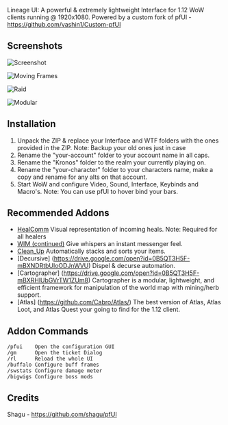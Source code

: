 Lineage UI: A powerful & extremely lightweight Interface for 1.12 WoW clients running @ 1920x1080. Powered by a custom fork of pfUI - https://github.com/vashin1/Custom-pfUI

## Screenshots
![Screenshot](http://i.imgur.com/AHY2YjX.jpg)

![Moving Frames](http://i.imgur.com/LVEsKsw.jpg)

![Raid](http://i.imgur.com/hmZ0Q4t.jpg)

![Modular](http://i.imgur.com/jcNkVYZ.jpg)

## Installation
1. Unpack the ZIP & replace your Interface and WTF folders with the ones provided in the ZIP. Note: Backup your old ones just in case
2. Rename the "your-account" folder to your account name in all caps.
3. Rename the "Kronos" folder to the realm your currently playing on.
4. Rename the "your-character" folder to your characters name, make a copy and rename for any alts on that account.
5. Start WoW and configure Video, Sound, Interface, Keybinds and Macro's.  Note: You can use pfUI to hover bind your bars.

## Recommended Addons
* [HealComm](https://github.com/Aviana/HealComm/releases) Visual representation of incoming heals. Note: Required for all healers
* [WIM (continued)](https://github.com/shirsig/WIM) Give whispers an instant messenger feel.
* [Clean_Up](https://github.com/shirsig/Clean_Up-lib) Automatically stacks and sorts your items.
* [Decursive] (https://drive.google.com/open?id=0B5QT3H5F-mBXNDRtbUloODJnWVU) Dispel & decurse automation.
* [Cartographer] (https://drive.google.com/open?id=0B5QT3H5F-mBXRHlUbGVrTW1ZUm8) Cartographer is a modular, lightweight, and efficient framework for manipulation of the world map with mining/herb support.
* [Atlas] (https://github.com/Cabro/Atlas/) The best version of Atlas, Atlas Loot, and Atlas Quest your going to find for the 1.12 client.


## Addon Commands

    /pfui    Open the configuration GUI
    /gm      Open the ticket Dialog
    /rl      Reload the whole UI
    /buffalo Configure buff frames
	/swstats Configure damage meter
	/bigwigs Configure boss mods

	
## Credits

Shagu - https://github.com/shagu/pfUI







